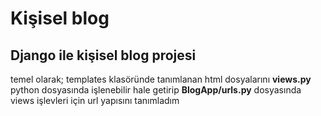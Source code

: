 # Kişisel blog

## Django ile kişisel blog projesi

temel olarak; templates klasöründe tanımlanan html dosyalarını **views.py** python dosyasında işlenebilir hale getirip **BlogApp/urls.py** dosyasında views işlevleri için url yapısını tanımladım